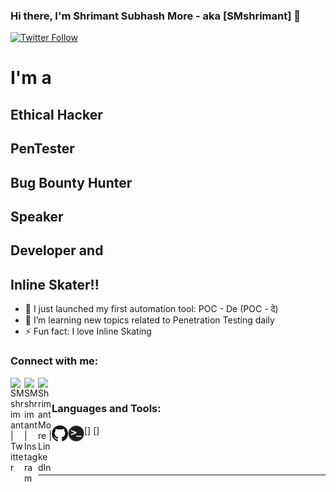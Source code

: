 
<!--
**Shrimant12/Shrimant12** is a ✨ _special_ ✨ repository because its `README.md` (this file) appears on your GitHub profile.
--> 
### Hi there, I'm Shrimant Subhash More - aka [SMshrimant] 👋

[![Twitter Follow](https://img.shields.io/twitter/follow/SMshrimant?color=1DA1F2&logo=twitter&style=for-the-badge)](https://twitter.com/Smshrimant)

# I'm a 
## Ethical Hacker
## PenTester
## Bug Bounty Hunter 
## Speaker
## Developer and 
## Inline Skater!!

- 🔭 I just launched my first automation tool: POC - De (POC - दे)
- 🌱 I’m learning new topics related to Penetration Testing daily
- ⚡ Fun fact: I love Inline Skating

### Connect with me:

[<img align="left" alt="SMshrimant | Twitter" width="22px" src="https://cdn.jsdelivr.net/npm/simple-icons@v3/icons/twitter.svg" />][twitter]
[<img align="left" alt="SMshrimant | Instagram" width="22px" src="https://cdn.jsdelivr.net/npm/simple-icons@v3/icons/instagram.svg" />][instagram]
[<img align="left" alt="Shrimant More | LinkedIn" width="22px" src="https://cdn.jsdelivr.net/npm/simple-icons@v3/icons/linkedin.svg" />][linkedin]
<br />

### Languages and Tools:

[<img align="left" alt="GitHub" width="26px" src="https://raw.githubusercontent.com/github/explore/78df643247d429f6cc873026c0622819ad797942/topics/github/github.png" />]
[<img align="left" alt="Terminal" width="26px" src="https://raw.githubusercontent.com/github/explore/80688e429a7d4ef2fca1e82350fe8e3517d3494d/topics/terminal/terminal.png" />]

<br />
<br />

---
[twitter]: hhttps://twitter.com/Smshrimant
[linkedin]: https://www.linkedin.com/in/shrimant-more-30622980/
[instagram]: https://www.instagram.com/smshrimant/?hl=en


